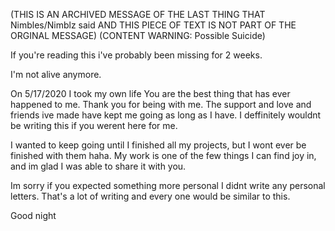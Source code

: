 (THIS IS AN ARCHIVED MESSAGE OF THE LAST THING THAT Nimbles/Nimblz said AND THIS PIECE OF TEXT IS NOT PART OF THE ORGINAL MESSAGE) (CONTENT WARNING: Possible Suicide)

If you're reading this i've probably been missing for 2 weeks.

I'm not alive anymore.

On 5/17/2020 I took my own life
You are the best thing that has ever happened to me. Thank you for being with me.
The support and love and friends ive made have kept me going as long as I have.
I deffinitely wouldnt be writing this if you werent here for me.

I wanted to keep going until I finished all my projects, but I wont ever be finished with them haha.
My work is one of the few things I can find joy in, and im glad I was able to share it with you.

Im sorry if you expected something more personal
I didnt write any personal letters. That's a lot of writing and every one would be similar to this.

Good night
